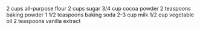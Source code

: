 2 cups all-purpose flour
2 cups sugar
3/4 cup cocoa powder
2 teaspoons baking powder
1 1/2 teaspoons baking soda
2-3 cup milk 
1/2 cup vegetable oil
2 teaspoons vanilla extract